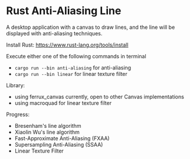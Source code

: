 # Rust Anti-Aliasing Line

A desktop application with a canvas to draw lines, and the line will be displayed with anti-aliasing techniques.

Install Rust: https://www.rust-lang.org/tools/install

Execute either one of the following commands in terminal
* `cargo run --bin anti-aliasing` for anti-aliasing
* `cargo run --bin linear` for linear texture filter

Library:
* using ferrux_canvas currently, open to other Canvas implementations
* using macroquad for linear texture filter

Progress:
* Bresenham's line algorithm
* Xiaolin Wu's line algorithm
* Fast-Approximate Anti-Aliasing (FXAA)
* Supersampling Anti-Aliasing (SSAA)
* Linear Texture Filter



